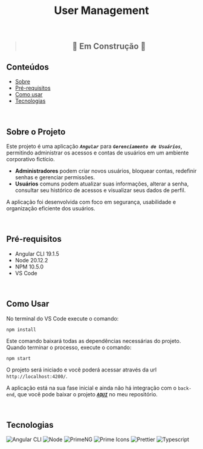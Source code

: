 <h1 align="center">User Management</h1>

<br/>

>##  <div align="center"> 🚧 Em Construção 🚧  </div>

## Conteúdos

* [Sobre](#sobre-o-projeto)
* [Pré-requisitos](#pré-requisitos)
* [Como usar](#como-usar)
* [Tecnologias](#tecnologias)

<br/>

## Sobre o Projeto
Este projeto é uma aplicação <code>***Angular***</code> para <code>***Gerenciamento de Usuários***</code>, permitindo administrar os acessos e contas de usuários em um ambiente corporativo fictício.
- **Administradores** podem criar novos usuários, bloquear contas, redefinir senhas e gerenciar permissões.
- **Usuários** comuns podem atualizar suas informações, alterar a senha, consultar seu histórico de acessos e visualizar seus dados de perfil.

A aplicação foi desenvolvida com foco em segurança, usabilidade e organização eficiente dos usuários.


<br/>

## Pré-requisitos
- Angular CLI 19.1.5
- Node 20.12.2
- NPM 10.5.0
- VS Code

<br/>

## Como Usar
No terminal do VS Code execute o comando:
```
npm install
```

Este comando baixará todas as dependências necessárias do projeto.
Quando terminar o processo, execute o comando:

```
npm start
```

O projeto será iniciado e você poderá acessar através da url `http://localhost:4200/`.

A aplicação está na sua fase inicial e ainda não há integração com o `back-end`, que você pode baixar o projeto <code>***[AQUI](https://github.com/fmatheus21/user-management)***</code> no meu repositório.

<br/>


## Tecnologias

![Angular CLI](https://img.shields.io/static/v1?label=angular-cli&message=19.1.5&color=green)
![Node](https://img.shields.io/static/v1?label=node&message=20.12.2&color=green)
![PrimeNG](https://img.shields.io/static/v1?label=primeng&message=19.0.5&color=green)
![Prime Icons](https://img.shields.io/static/v1?label=primeicons&message=7.0.0&color=green)
![Prettier](https://img.shields.io/static/v1?label=prettier&message=3.4.2&color=green)
![Typescript](https://img.shields.io/static/v1?label=typescript&message=5.7.2&color=green)
